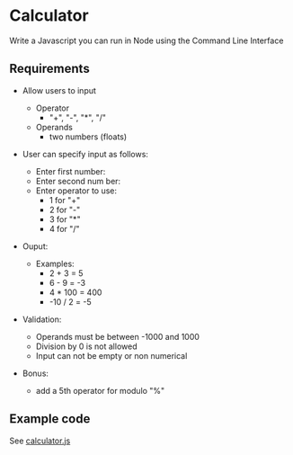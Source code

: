 # Calculator

Write a Javascript you can run in Node using the Command Line Interface

## Requirements

-   Allow users to input

    -   Operator
        -   "+", "-", "\*", "/"
    -   Operands
        -   two numbers (floats)

-   User can specify input as follows:

    -   Enter first number:
    -   Enter second num ber:
    -   Enter operator to use:
        -   1 for "+"
        -   2 for "-"
        -   3 for "\*"
        -   4 for "/"

-   Ouput:

    -   Examples:
        -   2 + 3 = 5
        -   6 - 9 = -3
        -   4 \* 100 = 400
        -   -10 / 2 = -5

-   Validation:

    -   Operands must be between -1000 and 1000
    -   Division by 0 is not allowed
    -   Input can not be empty or non numerical

-   Bonus:
    -   add a 5th operator for modulo "%"

## Example code

See [calculator.js](calculator.js)
